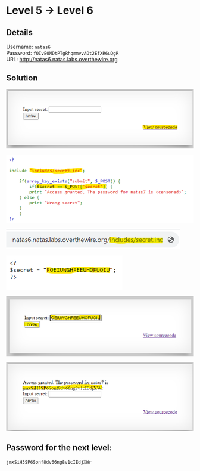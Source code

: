 # Level 5 → Level 6

## Details
Username: `natas6`<br />
Password: `fOIvE0MDtPTgRhqmmvvAOt2EfXR6uQgR`<br />
URL:      http://natas6.natas.labs.overthewire.org

## Solution
<img src="./0.png"></img>

<img src="./1.png"></img>

<img src="./2.png"></img>

<img src="./3.png"></img>

<img src="./4.png"></img>

<img src="./5.png"></img>

## Password for the next level:
```
jmxSiH3SP6Sonf8dv66ng8v1cIEdjXWr
```
